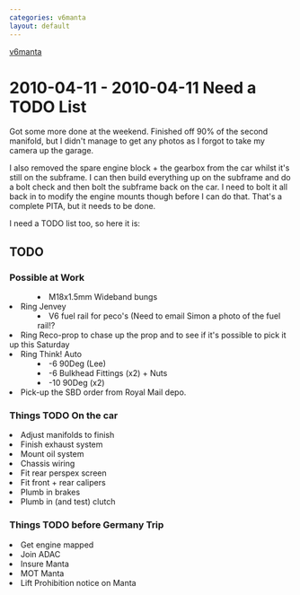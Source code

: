 ```yaml
---
categories: v6manta
layout: default
---
```


[v6manta](/v6manta)

# 2010-04-11 - 2010-04-11 Need a TODO List
Got some more done at the weekend. Finished off 90% of the second manifold, but I didn't manage to get any photos as I forgot to take my camera up the garage.

I also removed the spare engine block + the gearbox from the car whilst it's still on the subframe. I can then build everything up on the subframe and do a bolt check and then bolt the subframe back on the car. I need to bolt it all back in to modify the engine mounts though before I can do that. That's a complete PITA, but it needs to be done.

I need a TODO list too, so here it is:

<h2 id='TODO'>TODO
<h3 id='Possible at Work'>Possible at Work</h3>
<li style='margin-left:50px'> M18x1.5mm Wideband bungs</li>
<li> Ring Jenvey</li>
<li style='margin-left:50px'> V6 fuel rail for peco's (Need to email Simon a photo of the fuel rail!?</li>
<li> Ring Reco-prop to chase up the prop and to see if it's possible to pick it up this Saturday</li>
<li> Ring Think! Auto</li>
<li style='margin-left:50px'> -6 90Deg (Lee)</li>
<li style='margin-left:50px'> -6 Bulkhead Fittings (x2) + Nuts</li>
<li style='margin-left:50px'> -10 90Deg (x2)
</li>
<li> Pick-up the SBD order from Royal Mail depo.
</li>
<h3 id='Things TODO On the car'>Things TODO On the car</h3>
<li> Adjust manifolds to finish</li>
<li> Finish exhaust system</li>
<li> Mount oil system</li>
<li> Chassis wiring</li>
<li> Fit rear perspex screen</li>
<li> Fit front + rear calipers</li>
<li> Plumb in brakes</li>
<li> Plumb in (and test) clutch
</li>
<h3 id='Things TODO before Germany Trip'>Things TODO before Germany Trip</h3>
<li> Get engine mapped</li>
<li> Join ADAC</li>
<li> Insure Manta</li>
<li> MOT Manta</li>
<li> Lift Prohibition notice on Manta</li>
